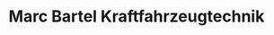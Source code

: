 ---
title: "Marc Bartel Kraftfahrzeugtechnik"
url: /albersdorf/marc-bartel-kraftfahrzeugtechnik/
shop: Autowerkstatt
---